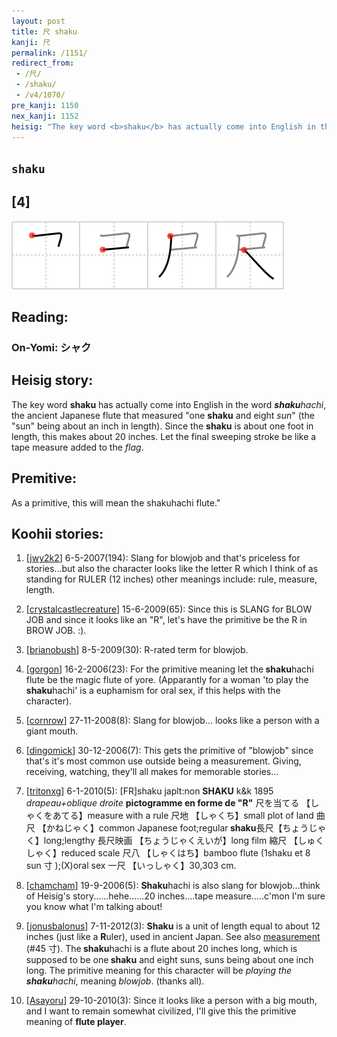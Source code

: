 ```yaml
---
layout: post
title: 尺 shaku
kanji: 尺
permalink: /1151/
redirect_from:
 - /尺/
 - /shaku/
 - /v4/1070/
pre_kanji: 1150
nex_kanji: 1152
heisig: "The key word <b>shaku</b> has actually come into English in the word <i><b>shaku</b>hachi</i>, the ancient Japanese flute that measured &quot;one <b>shaku</b> and eight <i>sun</i>&quot; (the &quot;sun&quot; being about an inch in length). Since the <b>shaku</b> is about one foot in length, this makes about 20 inches. Let the final sweeping stroke be like a tape measure added to the <i>flag</i>. As a primitive, this will mean the shakuhachi flute.""
---
```


## `shaku`

## [4]

<div class="stroke"><img src="../images/E5B0BA.png" /></div>

## Reading:

### On-Yomi: シャク

## Heisig story:

The key word <b>shaku</b> has actually come into English in the word <i><b>shaku</b>hachi</i>, the ancient Japanese flute that measured &quot;one <b>shaku</b> and eight <i>sun</i>&quot; (the &quot;sun&quot; being about an inch in length). Since the <b>shaku</b> is about one foot in length, this makes about 20 inches. Let the final sweeping stroke be like a tape measure added to the <i>flag</i>.

## Premitive:

As a primitive, this will mean the shakuhachi flute."

## Koohii stories:

1) [<a href="http://kanji.koohii.com/profile/jwy2k2">jwy2k2</a>] 6-5-2007(194): Slang for blowjob and that&#039;s priceless for stories...but also the character looks like the letter R which I think of as standing for RULER (12 inches) other meanings include: rule, measure, length.

2) [<a href="http://kanji.koohii.com/profile/crystalcastlecreature">crystalcastlecreature</a>] 15-6-2009(65): Since this is SLANG for BLOW JOB and since it looks like an &quot;R&quot;, let&#039;s have the primitive be the R in BROW JOB. :).

3) [<a href="http://kanji.koohii.com/profile/brianobush">brianobush</a>] 8-5-2009(30): R-rated term for blowjob.

4) [<a href="http://kanji.koohii.com/profile/gorgon">gorgon</a>] 16-2-2006(23): For the primitive meaning let the<strong> shaku</strong>hachi flute be the magic flute of yore. (Apparantly for a woman &#039;to play the<strong> shaku</strong>hachi&#039; is a euphamism for oral sex, if this helps with the character).

5) [<a href="http://kanji.koohii.com/profile/cornrow">cornrow</a>] 27-11-2008(8): Slang for blowjob... looks like a person with a giant mouth.

6) [<a href="http://kanji.koohii.com/profile/dingomick">dingomick</a>] 30-12-2006(7): This gets the primitive of &quot;blowjob&quot; since that&#039;s it&#039;s most common use outside being a measurement. Giving, receiving, watching, they&#039;ll all makes for memorable stories...

7) [<a href="http://kanji.koohii.com/profile/tritonxg">tritonxg</a>] 6-1-2010(5): [FR]shaku japlt:non <strong>SHAKU</strong> k&amp;k 1895<em> drapeau+oblique droite</em> <strong>pictogramme en forme de &quot;R&quot;</strong> 尺を当てる 【しゃくをあてる】measure with a rule 尺地 【しゃくち】small plot of land 曲尺 【かねじゃく】common Japanese foot;regular<strong> shaku</strong>長尺【ちょうじゃく】long;lengthy 長尺映画 【ちょうじゃくえいが】long film 縮尺 【しゅくしゃく】reduced scale 尺八 【しゃくはち】bamboo flute (1shaku et 8 sun 寸 );(X)oral sex 一尺 【いっしゃく】30,303 cm.

8) [<a href="http://kanji.koohii.com/profile/chamcham">chamcham</a>] 19-9-2006(5): <strong>Shaku</strong>hachi is also slang for blowjob...think of Heisig&#039;s story......hehe......20 inches....tape measure.....c&#039;mon I&#039;m sure you know what I&#039;m talking about!

9) [<a href="http://kanji.koohii.com/profile/jonusbalonus">jonusbalonus</a>] 7-11-2012(3): <strong>Shaku</strong> is a unit of length equal to about 12 inches (just like a <strong>R</strong>uler), used in ancient Japan. See also <a href="../v4/45">measurement</a> (#45 寸). The<strong> shaku</strong>hachi is a flute about 20 inches long, which is supposed to be one<strong> shaku</strong> and eight suns, suns being about one inch long. The primitive meaning for this character will be <em>playing the<strong> shaku</strong>hachi</em>, meaning <em>blowjob</em>. (thanks all).

10) [<a href="http://kanji.koohii.com/profile/Asayoru">Asayoru</a>] 29-10-2010(3): Since it looks like a person with a big mouth, and I want to remain somewhat civilized, I&#039;ll give this the primitive meaning of <strong>flute player</strong>.
